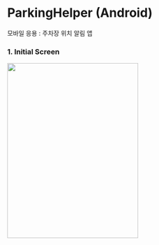 # ParkingHelper (Android)
모바일 응용 : 주차장 위치 알림 앱

### 1. Initial Screen
<img src="https://user-images.githubusercontent.com/97737822/209620187-9cd9ae6d-c3fc-4481-9386-2a0c5601c10e.png" width="300" height="400"/>

